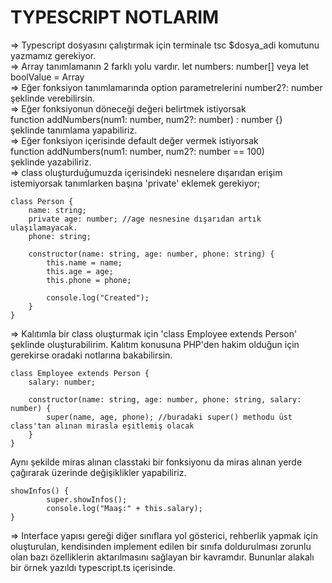 # TYPESCRIPT NOTLARIM

=> Typescript dosyasını çalıştırmak için terminale tsc $dosya_adi komutunu yazmamız gerekiyor. <br>
=> Array tanımlamanın 2 farklı yolu vardır. let numbers: number[] veya let boolValue = Array<boolean> <br>
=> Eğer fonksiyon tanımlamarında option parametrelerini number2?: number şeklinde verebilirsin. <br>
=> Eğer fonksiyonun döneceği değeri belirtmek istiyorsak <br>
function addNumbers(num1: number, num2?: number) : number {} <br>
şeklinde tanımlama yapabiliriz. <br>
=> Eğer fonksiyon içerisinde default değer vermek istiyorsak <br>
function addNumbers(num1: number, num2?: number == 100) <br>
şeklinde yazabiliriz. <br>
=> class oluşturduğumuzda içerisindeki nesnelere dışarıdan erişim istemiyorsak tanımlarken başına 'private' eklemek gerekiyor;<br>
```
class Person {
    name: string;
    private age: number; //age nesnesine dışarıdan artık ulaşılamayacak.
    phone: string;

    constructor(name: string, age: number, phone: string) {
        this.name = name;
        this.age = age;
        this.phone = phone;

        console.log("Created");
    }
}
```
=> Kalıtımla bir class oluşturmak için 'class Employee extends Person' şeklinde oluşturabilirim. Kalıtım konusuna PHP'den hakim olduğun için gerekirse oradaki notlarına bakabilirsin.

```
class Employee extends Person {
    salary: number;

    constructor(name: string, age: number, phone: string, salary: number) {
        super(name, age, phone); //buradaki super() methodu üst class'tan alınan mirasla eşitlemiş olacak
    }
}
```
Aynı şekilde miras alınan classtaki bir fonksiyonu da miras alınan yerde çağırarak üzerinde değişiklikler yapabiliriz.
```
showInfos() {
        super.showInfos();
        console.log("Maaş:" + this.salary);
}
```

=> Interface yapısı gereği diğer sınıflara yol gösterici, rehberlik yapmak için oluşturulan, kendisinden implement edilen bir sınıfa doldurulması zorunlu olan bazı özelliklerin aktarılmasını sağlayan bir kavramdır. Bununlar alakalı bir örnek yazıldı typescript.ts içerisinde.